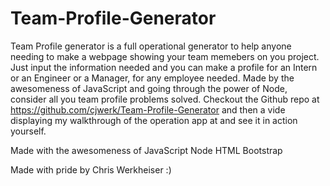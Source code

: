 # Team-Profile-Generator

  Team Profile generator is a full operational generator to help anyone needing to make a webpage showing your team memebers on you project. Just input the information needed and you can make a profile for an Intern or an Engineer or a Manager, for any employee needed. Made by the awesomeness of JavaScript and going through the power of Node, consider all you team profile problems solved. Checkout the Github repo at https://github.com/cjwerk/Team-Profile-Generator and then a vide displaying my walkthrough of the operation app at  and see it in action yourself.




  Made with the awesomeness of
  JavaScript
  Node
  HTML
  Bootstrap






  Made with pride by Chris Werkheiser :)